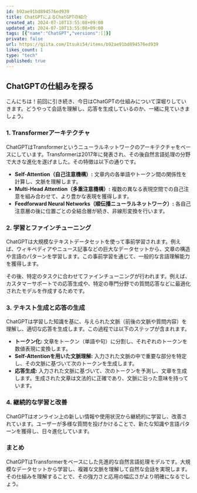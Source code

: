 ```yaml
---
id: b92ae91bd894576ed939
title: ChatGPTによるChatGPTの紹介
created_at: 2024-07-10T13:55:08+09:00
updated_at: 2024-07-10T13:55:08+09:00
tags: [{"name":"ChatGPT","versions":[]}]
private: false
url: https://qiita.com/Itsuki54/items/b92ae91bd894576ed939
likes_count: 1
type: "tech"
published: true
---
```



## ChatGPTの仕組みを探る

こんにちは！前回に引き続き、今日はChatGPTの仕組みについて深堀りしていきます。どうやって会話を理解し、応答を生成しているのか、一緒に見ていきましょう。

### 1. Transformerアーキテクチャ

ChatGPTはTransformerというニューラルネットワークのアーキテクチャをベースにしています。Transformerは2017年に発表され、その後自然言語処理の分野で大きな進化を遂げました。その特徴は以下の通りです。

- **Self-Attention（自己注意機構）:** 文章内の各単語やトークン間の関係性を計算し、文脈を理解します。
- **Multi-Head Attention（多重注意機構）:** 複数の異なる表現空間での自己注意を組み合わせて、より豊かな表現を獲得します。
- **Feedforward Neural Networks（順伝播ニューラルネットワーク）:** 各自己注意層の後に位置ごとの全結合層が続き、非線形変換を行います。

### 2. 学習とファインチューニング

ChatGPTは大規模なテキストデータセットを使って事前学習されます。例えば、ウィキペディアやニュース記事などの巨大なデータセットから、文章の構造や言語のパターンを学習します。この事前学習を通じて、一般的な言語理解能力を獲得します。

その後、特定のタスクに合わせてファインチューニングが行われます。例えば、カスタマーサポートでの応答生成や、特定の専門分野での質問応答などに最適化されたモデルを作成するためです。

### 3. テキスト生成と応答の生成

ChatGPTは学習した知識を基に、与えられた文脈（前後の文脈や質問内容）を理解し、適切な応答を生成します。この過程では以下のステップが含まれます。

- **トークン化:** 文章をトークン（単語や句）に分割し、それぞれのトークンを数値表現に変換します。
- **Self-Attentionを用いた文脈理解:** 入力された文脈の中で重要な部分を特定し、その文脈に基づいて次のトークンを生成します。
- **応答生成:** 入力された文脈に基づいて、次のトークンを予測し、文章を生成します。生成された文章は文法的に正確であり、文脈に沿った意味を持っています。

### 4. 継続的な学習と改善

ChatGPTはオンライン上の新しい情報や使用状況から継続的に学習し、改善されています。ユーザーが多様な質問を投げかけることで、新たな知識や言語パターンを獲得し、日々進化しています。

### まとめ

ChatGPTはTransformerをベースにした先進的な自然言語処理モデルです。大規模なデータセットから学習し、複雑な文脈を理解して自然な会話を実現します。その仕組みを理解することで、その強力さと応用の幅広さがより明確になるでしょう。

